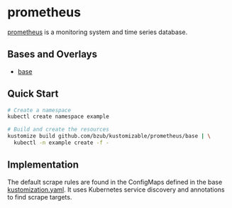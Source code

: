 # prometheus

[prometheus]() is a monitoring system and time series database.

## Bases and Overlays

- [base](base)

## Quick Start

```sh
# Create a namespace
kubectl create namespace example

# Build and create the resources
kustomize build github.com/bzub/kustomizable/prometheus/base | \
  kubectl -n example create -f -
```

## Implementation

The default scrape rules are found in the ConfigMaps defined in the base
[kustomization.yaml](base/kustomization.yaml). It uses Kubernetes service
discovery and annotations to find scrape targets.
